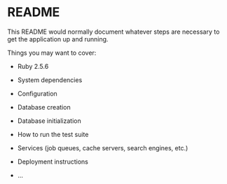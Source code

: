 # README

This README would normally document whatever steps are necessary to get the
application up and running.

Things you may want to cover:

* Ruby 2.5.6

* System dependencies

* Configuration

* Database creation

* Database initialization

* How to run the test suite

* Services (job queues, cache servers, search engines, etc.)

* Deployment instructions

* ...
